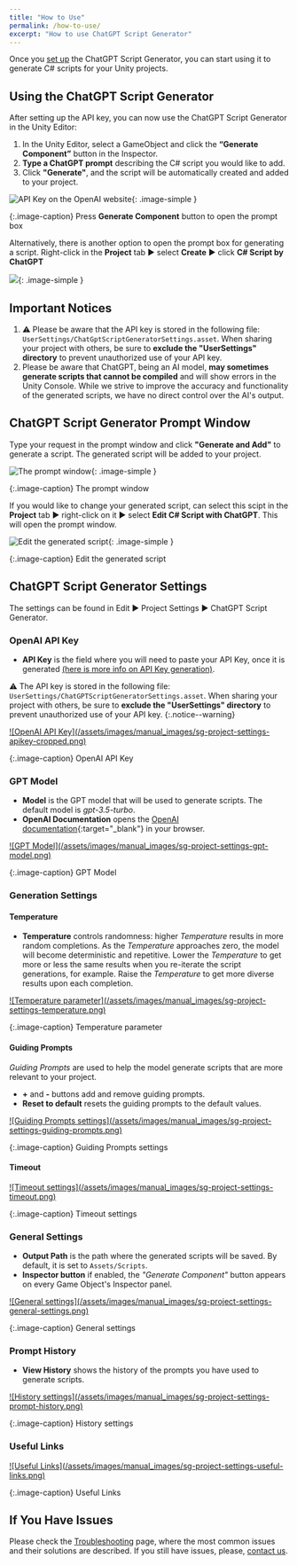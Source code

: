 ```yaml
---
title: "How to Use"
permalink: /how-to-use/
excerpt: "How to use ChatGPT Script Generator"
---
```


Once you [set up](/installation/) the ChatGPT Script Generator, you can start using it to generate C# scripts for your Unity projects.

## Using the ChatGPT Script Generator
After setting up the API key, you can now use the ChatGPT Script Generator in the Unity Editor:
1. In the Unity Editor, select a GameObject and click the **“Generate Component”** button in
the Inspector.
1. **Type a ChatGPT prompt** describing the C# script you would like to add.
1. Click **"Generate"**, and the script will be automatically created and added to your project.

![API Key on the OpenAI website](../assets/images/manual_images/sg-generate-component-button.png){: .image-simple }

{:.image-caption}
Press **Generate Component** button to open the prompt box

Alternatively, there is another option to open the prompt box for generating a script. Right-click in the **Project** tab ▶︎ select **Create** ▶︎ click **C# Script by ChatGPT**

![](../assets/images/manual_images/sg-create-c-sharp-script.png){: .image-simple }

## Important Notices
1. ⚠️ Please be aware that the API key is stored in the following file: `UserSettings/ChatGptScriptGeneratorSettings.asset`. When sharing your project with others, be sure to **exclude the "UserSettings" directory** to prevent unauthorized use of your API key.
1. Please be aware that ChatGPT, being an AI model, **may sometimes generate scripts that cannot be compiled** and will show errors in the Unity Console. While we strive to improve the accuracy and functionality of the generated scripts, we have no direct control over the AI's output.


## ChatGPT Script Generator Prompt Window

Type your request in the prompt window and click **"Generate and Add"** to generate a script. The generated script will be added to your project.

![The prompt window](/assets/images/manual_images/sg-prompt-window-empty.png){: .image-simple }

{:.image-caption}
The prompt window

If you would like to change your generated script, can select this scipt in the **Project** tab ▶︎ right-click on it ▶︎ select **Edit C# Script with ChatGPT**. This will open the prompt window.

![Edit the generated script](/assets/images/manual_images/sg-edit-script-with-chatgpt.png){: .image-simple }

{:.image-caption}
Edit the generated script

## ChatGPT Script Generator Settings

The settings can be found in Edit ▶︎ Project Settings ▶︎ ChatGPT Script Generator.

### OpenAI API Key

- **API Key** is the field where you will need to paste your API Key, once it is generated [(here is more info on API Key generation)](/installation/#api-key-generation).

⚠️ The API key is stored in the following file: `UserSettings/ChatGPTScriptGeneratorSettings.asset`. When sharing your project with others, be sure to **exclude the "UserSettings" directory** to prevent unauthorized use of your API key.
{:.notice--warning}

<a href="/assets/images/manual_images/sg-project-settings-apikey-cropped.png">
![OpenAI API Key](/assets/images/manual_images/sg-project-settings-apikey-cropped.png)
</a>

{:.image-caption}
OpenAI API Key

### GPT Model

- **Model** is the GPT model that will be used to generate scripts. The default model is _gpt-3.5-turbo_.
- **OpenAI Documentation** opens the [OpenAI documentation](https://platform.openai.com/docs/models){:target="_blank"} in your browser.

<a href="/assets/images/manual_images/sg-project-settings-gpt-model.png">
![GPT Model](/assets/images/manual_images/sg-project-settings-gpt-model.png)
</a>

{:.image-caption}
GPT Model

### Generation Settings

#### Temperature

- **Temperature** controls randomness: higher _Temperature_ results in more random completions. As the _Temperature_ approaches zero, the model will become deterministic and repetitive. Lower the _Temperature_ to get more or less the same results when you re-iterate the script generations, for example. Raise the _Temperature_ to get more diverse results upon each completion.

<a href="/assets/images/manual_images/sg-project-settings-temperature.png">
![Temperature parameter](/assets/images/manual_images/sg-project-settings-temperature.png)
</a>

{:.image-caption}
Temperature parameter

#### Guiding Prompts

_Guiding Prompts_ are used to help the model generate scripts that are more relevant to your project.

- **+** and **-** buttons add and remove guiding prompts.
- **Reset to default** resets the guiding prompts to the default values.

<a href="/assets/images/manual_images/sg-project-settings-guiding-prompts.png">
![Guiding Prompts settings](/assets/images/manual_images/sg-project-settings-guiding-prompts.png)
</a>

{:.image-caption}
Guiding Prompts settings

#### Timeout

<a href="/assets/images/manual_images/sg-project-settings-timeout.png">
![Timeout settings](/assets/images/manual_images/sg-project-settings-timeout.png)
</a>

{:.image-caption}
Timeout settings

### General Settings

- **Output Path** is the path where the generated scripts will be saved. By default, it is set to `Assets/Scripts`.
- **Inspector button** if enabled, the _"Generate Component"_ button appears on every Game Object's Inspector panel.

<a href="/assets/images/manual_images/sg-project-settings-general-settings.png">
![General settings](/assets/images/manual_images/sg-project-settings-general-settings.png)
</a>

{:.image-caption}
General settings

### Prompt History

- **View History** shows the history of the prompts you have used to generate scripts.

<a href="/assets/images/manual_images/sg-project-settings-prompt-history.png">
![History settings](/assets/images/manual_images/sg-project-settings-prompt-history.png)
</a>

{:.image-caption}
History settings

### Useful Links

<a href="/assets/images/manual_images/sg-project-settings-useful-links.png">
![Useful Links](/assets/images/manual_images/sg-project-settings-useful-links.png)
</a>

{:.image-caption}
Useful Links


## If You Have Issues
Please check the [Troubleshooting](/troubleshooting/) page, where the most common issues and their solutions are described. If you still have issues, please, [contact us](/contact-details/).


